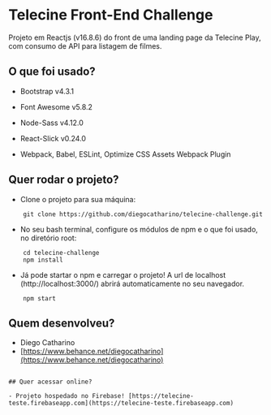 # Telecine Front-End Challenge

Projeto em Reactjs (v16.8.6) do front de uma landing page da Telecine Play, com consumo de API para listagem de filmes.


## O que foi usado?

- Bootstrap v4.3.1

- Font Awesome v5.8.2

- Node-Sass v4.12.0

- React-Slick v0.24.0

- Webpack, Babel, ESLint, Optimize CSS Assets Webpack Plugin


## Quer rodar o projeto?


-  Clone o projeto para sua máquina:
```
	git clone https://github.com/diegocatharino/telecine-challenge.git
```

- No seu bash terminal, configure os módulos de npm e o que foi usado, no diretório root:
```
	cd telecine-challenge
	npm install
```

- Já pode startar o npm e carregar o projeto! A url de localhost (http://localhost:3000/) abrirá automaticamente no seu navegador.
```	
	npm start
```


## Quem desenvolveu?

- Diego Catharino
- [https://www.behance.net/diegocatharino](https://www.behance.net/diegocatharino)


```

## Quer acessar online?

- Projeto hospedado no Firebase! [https://telecine-teste.firebaseapp.com](https://telecine-teste.firebaseapp.com)